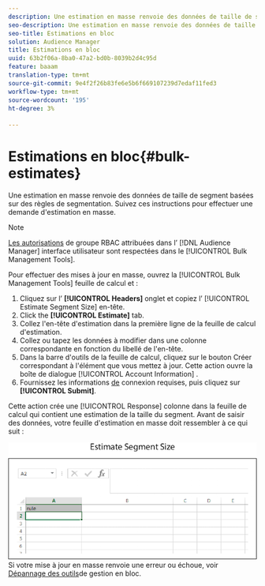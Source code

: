 ```yaml
---
description: Une estimation en masse renvoie des données de taille de segment basées sur des règles de segmentation. Suivez ces instructions pour effectuer une demande d'estimation en masse.
seo-description: Une estimation en masse renvoie des données de taille de segment basées sur des règles de segmentation. Suivez ces instructions pour effectuer une demande d'estimation en masse.
seo-title: Estimations en bloc
solution: Audience Manager
title: Estimations en bloc
uuid: 63b2f06a-8ba0-47a2-bd0b-8039b2d4c95d
feature: baaam
translation-type: tm+mt
source-git-commit: 9e4f2f26b83fe6e5b6f669107239d7edaf11fed3
workflow-type: tm+mt
source-wordcount: '195'
ht-degree: 3%

---
```



# Estimations en bloc{#bulk-estimates}

Une estimation en masse renvoie des données de taille de segment basées sur des règles de segmentation. Suivez ces instructions pour effectuer une demande d&#39;estimation en masse.

<!-- 

t_bulk_estimates.xml

 -->

>[!NOTE]
>
>[Les autorisations](../../features/administration/administration-overview.md) de groupe RBAC attribuées dans l’ [!DNL Audience Manager] interface utilisateur sont respectées dans le [!UICONTROL Bulk Management Tools].

Pour effectuer des mises à jour en masse, ouvrez la [!UICONTROL Bulk Management Tools] feuille de calcul et :

1. Cliquez sur l’ **[!UICONTROL Headers]** onglet et copiez l’ [!UICONTROL Estimate Segment Size] en-tête.
2. Click the **[!UICONTROL Estimate]** tab.
3. Collez l&#39;en-tête d&#39;estimation dans la première ligne de la feuille de calcul d&#39;estimation.
4. Collez ou tapez les données à modifier dans une colonne correspondante en fonction du libellé de l&#39;en-tête.
5. Dans la barre d&#39;outils de la feuille de calcul, cliquez sur le bouton Créer correspondant à l&#39;élément que vous mettez à jour.
Cette action ouvre la boîte de dialogue [!UICONTROL Account Information] .
6. Fournissez les informations [de](../../reference/bulk-management-tools/bulk-management-intro.md#auth-reqs) connexion requises, puis cliquez sur **[!UICONTROL Submit]**.

Cette action crée une [!UICONTROL Response] colonne dans la feuille de calcul qui contient une estimation de la taille du segment. Avant de saisir des données, votre feuille d&#39;estimation en masse doit ressembler à ce qui suit :

![](assets/estimate.png)
Si votre mise à jour en masse renvoie une erreur ou échoue, voir [Dépannage des outils](../../reference/bulk-management-tools/bulk-troubleshooting.md)de gestion en bloc.

